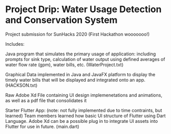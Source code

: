 # Project Drip: Water Usage Detection and Conservation System 
Project submission for SunHacks 2020 (First Hackathon wooooooo!)

Includes:

Java program that simulates the primary usage of application: including prompts for sink type, calculation of water output using defined averages of water flow rate (gpm), water bills, etc. (WaterProject.txt)

Graphical Data implemented in Java and JavaFX platform to display the timely water bills that will be displayed and integrated onto an app. (HACKSON.txt)

Raw Adobe Xd File containing UI design implemenetations and animations, as well as a pdf file that consolidates it

Starter Flutter App: (note: not fully implemented due to time contraints, but learned) Team members learned how basic UI structure of Flutter using Dart Language. Adobe Xd can be a possible plug in to integrate UI assets into Flutter for use in future. (main.dart)

